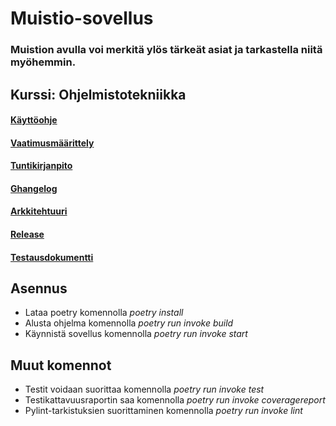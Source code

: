 # Muistio-sovellus

###  Muistion avulla voi merkitä ylös tärkeät asiat ja tarkastella niitä myöhemmin.


## Kurssi: Ohjelmistotekniikka

#### [Käyttöohje](https://github.com/venlavanhala/ot_harjoitustyo/blob/main/dokumentaatio/ohje.md)
#### [Vaatimusmäärittely](https://github.com/venlavanhala/ot_harjoitustyo/blob/main/dokumentaatio/vaatimusmaarittely.md)
#### [Tuntikirjanpito](https://github.com/venlavanhala/ot_harjoitustyo/blob/main/dokumentaatio/tuntikirjanpito.md)
#### [Ghangelog](https://github.com/venlavanhala/ot_harjoitustyo/blob/main/dokumentaatio/changelog.md)
#### [Arkkitehtuuri](https://github.com/venlavanhala/ot_harjoitustyo/blob/main/dokumentaatio/arkkitehtuuri.md)
#### [Release](https://github.com/venlavanhala/ot_harjoitustyo/releases/tag/viikko6)
#### [Testausdokumentti](https://github.com/venlavanhala/ot_harjoitustyo/blob/main/dokumentaatio/testaus.md)

## Asennus

- Lataa poetry komennolla *poetry install*
- Alusta ohjelma komennolla *poetry run invoke build*
- Käynnistä sovellus komennolla *poetry run invoke start*

## Muut komennot

- Testit voidaan suorittaa komennolla *poetry run invoke test*
- Testikattavuusraportin saa komennolla *poetry run invoke coveragereport*
- Pylint-tarkistuksien suorittaminen komennolla *poetry run invoke lint*
